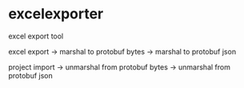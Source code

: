 # excelexporter
excel export tool

excel export
  -> marshal to protobuf bytes
  -> marshal to protobuf json

project import
  -> unmarshal from protobuf bytes
  -> unmarshal from protobuf json
